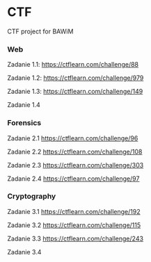 # CTF
CTF project for BAWiM


### Web

Zadanie 1.1:
https://ctflearn.com/challenge/88

Zadanie 1.2:
https://ctflearn.com/challenge/979

Zadanie 1.3:
https://ctflearn.com/challenge/149

Zadanie 1.4

### Forensics


Zadanie 2.1
https://ctflearn.com/challenge/96

Zadanie 2.2
https://ctflearn.com/challenge/108

Zadanie 2.3
https://ctflearn.com/challenge/303

Zadanie 2.4
https://ctflearn.com/challenge/97

### Cryptography

Zadanie 3.1
https://ctflearn.com/challenge/192

Zadanie 3.2
https://ctflearn.com/challenge/115

Zadanie 3.3
https://ctflearn.com/challenge/243

Zadanie 3.4




